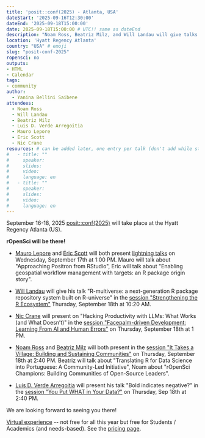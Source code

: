 ```yaml
---
title: 'posit::conf(2025) - Atlanta, USA'
dateStart: '2025-09-16T12:30:00'
dateEnd: '2025-09-18T15:00:00'
date: 2025-09-18T15:00:00 # UTC!! same as dateEnd
description: "Noam Ross, Beatriz Milz, and Will Landau will give talks at the upcoming posit::conf!"
location: 'Hyatt Regency Atlanta'
country: "USA" # emoji
slug: "posit-conf-2025"
ropensci: no
outputs: 
- HTML
- Calendar 
tags: 
- community
author:
  - Yanina Bellini Saibene
attendees:
  - Noam Ross
  - Will Landau
  - Beatriz Milz
  - Luis D. Verde Arregoitia
  - Mauro Lepore
  - Eric Scott
  - Nic Crane
resources: # can be added later, one entry per talk (don't add while still empty, add once there are resources)
#   - title: ""
#     speaker: 
#     slides: 
#     video: 
#     language: en
#   - title: ""
#     speaker: 
#     slides: 
#     video: 
#     language: en  
---
```




September 16-18, 2025 [posit::conf(2025)](https://posit.co/conference/) will take place at the Hyatt Regency Atlanta (US). 

**rOpenSci will be there!**

* [Mauro Lepore](/author/mauro-lepore) and [Eric Scott](/author/eric-scott) will both present [lightning talks](https://reg.conf.posit.co/flow/posit/positconf25/attendee-portal/page/sessioncatalog/session/1745351143742001aTfb) on Wednesday, September 17th at 1:00 PM. Mauro will talk about "Approaching Positron from RStudio", Eric will talk about "Enabling geospatial workflow management with targets: an R package origin story".

* [Will Landau](/author/will-landau/) will give his talk "R-multiverse: a next-generation R package repository system built on R-universe" in the [session "Strengthening the R Ecosystem"](https://reg.conf.posit.co/flow/posit/positconf25/attendee-portal/page/sessioncatalog/session/1745351601442001aZMp) Thursday, September 18th at 10:20 AM.

* [Nic Crane](/author/nic-crane) will present on "Hacking Productivity with LLMs: What Works (and What Doesn’t)" in the [session "Facepalm-driven Development: Learning From AI and Human Errors"](https://reg.conf.posit.co/flow/posit/positconf25/attendee-portal/page/sessioncatalog/session/1745351601735001awFt) on Thursday, September 18th at 1 PM. 

* [Noam Ross](/author/noam-ross/) and [Beatriz Milz](/author/beatriz-milz/) will both present in the [session "It Takes a Village: Building and Sustaining Communities"](https://reg.conf.posit.co/flow/posit/positconf25/attendee-portal/page/sessioncatalog/session/1745351600837001aRK1) on Thursday, September 18th at 2:40 PM. Beatriz will talk about "Translating R for Data Science into Portuguese: A Community-Led Initiative", Noam about "rOpenSci Champions: Building Communities of Open-Source Leaders".

- [Luis D. Verde Arregoitia](https://ropensci.org/author/luis-d.-verde-arregoitia/) will present his talk "Bold indicates negative?" in the [session "You Put WHAT in Your Data?"](https://reg.rainfocus.com/flow/posit/positconf25/attendee-portal/page/sessioncatalog/session/1745351601050001aouB) on Thursday, Sep 18th at 2:40 PM.

We are looking forward to seeing you there!

[Virtual experience](https://reg.conf.posit.co/flow/posit/positconf25/reg/login) -- not free for all this year but free for Students / Academics (and needs-based).
See the [pricing page](https://posit.co/conf-pricing-2025/).